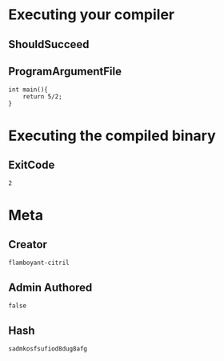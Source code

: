 
# Executing your compiler

## ShouldSucceed

## ProgramArgumentFile

```
int main(){
    return 5/2;
}
```

# Executing the compiled binary

## ExitCode

```
2
```

# Meta

## Creator

```
flamboyant-citril
```

## Admin Authored

```
false
```

## Hash

```
sadmkosfsufiod8dug8afg
```
